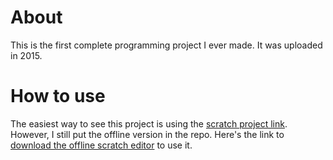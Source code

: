 # About

This is the first complete programming project I ever made. It was uploaded in 2015.

# How to use

The easiest way to see this project is using the [scratch project link](https://scratch.mit.edu/projects/55926854). However, I still put the offline version in the repo. Here's the link to [download the offline scratch editor](https://scratch.mit.edu/download) to use it. 
